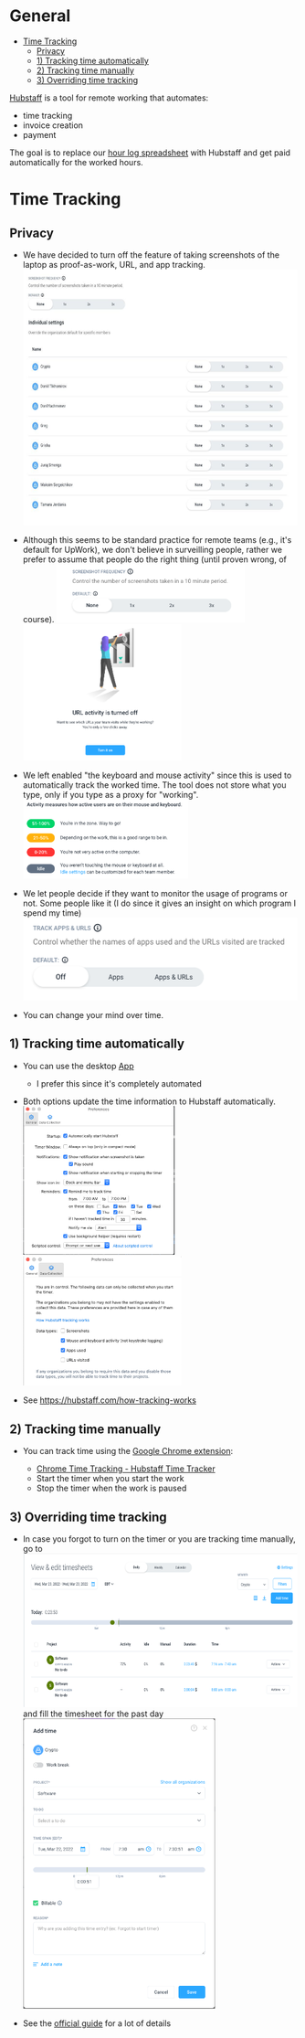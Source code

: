# General

<!-- toc -->

- [Time Tracking](#time-tracking)
  * [Privacy](#privacy)
  * [1) Tracking time automatically](#1-tracking-time-automatically)
  * [2) Tracking time manually](#2-tracking-time-manually)
  * [3) Overriding time tracking](#3-overriding-time-tracking)

<!-- tocstop -->

[<span class="underline">Hubstaff</span>](https://hubstaff.com/) is a tool for
remote working that automates:

- time tracking
- invoice creation
- payment

The goal is to replace our
  [<span class="underline">hour log spreadsheet</span>](https://docs.google.com/spreadsheets/d/1oNd6ORhc94oUzg5nhNC7fQelN_PmfAv110F7lUiZsxo/edit#gid=0)
  with Hubstaff and get paid automatically for the worked hours.

# Time Tracking

## Privacy

- We have decided to turn off the feature of taking screenshots of the laptop as
  proof-as-work, URL, and app tracking.
  <img src="Tools_Hubstaff_figs/image3.jpg" style="width:6.26772in;height:4.66667in" />

- Although this seems to be standard practice for remote teams (e.g., it's
  default for UpWork), we don't believe in surveilling people, rather we prefer
  to assume that people do the right thing (until proven wrong, of course).
  <img src="Tools_Hubstaff_figs/image4.png" style="width:3.44034in;height:1.06338in" />
  <img src="Tools_Hubstaff_figs/image7.png" style="width:2.89844in;height:2.48438in" />

- We left enabled "the keyboard and mouse activity" since this is used to
  automatically track the worked time. The tool does not store what you type,
  only if you type as a proxy for "working".
  <img src="Tools_Hubstaff_figs/image6.png" style="width:3.01563in;height:1.45221in" />

- We let people decide if they want to monitor the usage of programs or not.
  Some people like it (I do since it gives an insight on which program I spend
  my time)
  <img src="Tools_Hubstaff_figs/image1.png" style="width:5.15625in;height:1.51042in" />

- You can change your mind over time.

## 1) Tracking time automatically

- You can use the desktop [<span
  class="underline">App</span>](https://app.hubstaff.com/download)

    - I prefer this since it's completely automated

- Both options update the time information to Hubstaff automatically.
  <img src="Tools_Hubstaff_figs/image2.png" style="width:2.76563in;height:2.71063in" />
  <img src="Tools_Hubstaff_figs/image8.png" style="width:2.89272in;height:2.35938in" />

- See [<span
  class="underline">https://hubstaff.com/how-tracking-works</span>](https://hubstaff.com/how-tracking-works)

## 2) Tracking time manually

- You can track time using the
  [<span class="underline">Google Chrome extension</span>](https://chrome.google.com/webstore/detail/hubstaff-time-tracker/mipeohjjimeknlkekbemdjbjniogbgel):

    - [<span class="underline">Chrome Time Tracking - Hubstaff Time Tracker</span>](https://www.youtube.com/watch?v=1dXfD3EJb2M)
    - Start the timer when you start the work
    - Stop the timer when the work is paused

## 3) Overriding time tracking

- In case you forgot to turn on the timer or you are tracking time manually, go
  to
  <img src="Tools_Hubstaff_figs/image5.png" style="width:6.26772in;height:2.80556in" />
  and fill the timesheet for the past day
  <img src="Tools_Hubstaff_figs/image9.png" style="width:3.5049in;height:5.28646in" />

- See the
  [<span class="underline">official guide</span>](https://support.hubstaff.com/how-to-add-delete-and-edit-manual-time-entries/#:~:text=First%2C%20navigate%20to%20the%20Timesheets,of%20the%20manual%20time%20entry.)
  for a lot of details
